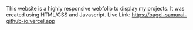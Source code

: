 This website is a highly responsive webfolio to display my projects. It was created using HTML/CSS and Javascript.
Live Link: https://bagel-samurai-github-io.vercel.app
